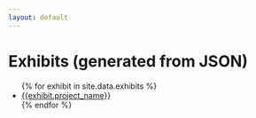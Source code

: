 ```yaml
---
layout: default
---
```



<h1>Exhibits (generated from JSON)</h1>

<ul>
{% for exhibit in site.data.exhibits %}
    <li><a href="{{ exhibit.project_name | datapage_url: 'exhibits' }}">{{exhibit.project_name}}</a></li>
{% endfor %}
</ul>
